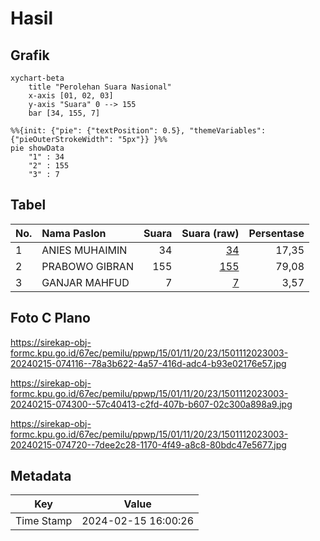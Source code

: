 # Hasil

## Grafik

```mermaid
xychart-beta
    title "Perolehan Suara Nasional"
    x-axis [01, 02, 03]
    y-axis "Suara" 0 --> 155
    bar [34, 155, 7]
```

```mermaid
%%{init: {"pie": {"textPosition": 0.5}, "themeVariables": {"pieOuterStrokeWidth": "5px"}} }%%
pie showData
    "1" : 34
    "2" : 155
    "3" : 7
```

## Tabel

| No. | Nama Paslon    | Suara | Suara (raw) | Persentase |
|:--- |:-------------- | -----:| -----------:| ----------:|
| 1   | ANIES MUHAIMIN | 34    | [34][p-1]   | 17,35      |
| 2   | PRABOWO GIBRAN | 155   | [155][p-2]  | 79,08      |
| 3   | GANJAR MAHFUD  | 7     | [7][p-3]    | 3,57       |


[p-1]: https://github.com/gigit-pemilu/pemilu-2024/blob/main/pilpres/hitung-suara/sub/15-jambi/sub/01--kerinci/sub/11-air-hangat-timur/sub/2023-taman-jernih-sungaitutung/sub/003-tps/sub/paslon-1.txt
[p-2]: https://github.com/gigit-pemilu/pemilu-2024/blob/main/pilpres/hitung-suara/sub/15-jambi/sub/01--kerinci/sub/11-air-hangat-timur/sub/2023-taman-jernih-sungaitutung/sub/003-tps/sub/paslon-2.txt
[p-3]: https://github.com/gigit-pemilu/pemilu-2024/blob/main/pilpres/hitung-suara/sub/15-jambi/sub/01--kerinci/sub/11-air-hangat-timur/sub/2023-taman-jernih-sungaitutung/sub/003-tps/sub/paslon-3.txt

## Foto C Plano

https://sirekap-obj-formc.kpu.go.id/67ec/pemilu/ppwp/15/01/11/20/23/1501112023003-20240215-074116--78a3b622-4a57-416d-adc4-b93e02176e57.jpg

https://sirekap-obj-formc.kpu.go.id/67ec/pemilu/ppwp/15/01/11/20/23/1501112023003-20240215-074300--57c40413-c2fd-407b-b607-02c300a898a9.jpg

https://sirekap-obj-formc.kpu.go.id/67ec/pemilu/ppwp/15/01/11/20/23/1501112023003-20240215-074720--7dee2c28-1170-4f49-a8c8-80bdc47e5677.jpg


## Metadata

| Key        | Value               |
| ---------- | ------------------- |
| Time Stamp | 2024-02-15 16:00:26 |



